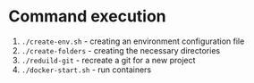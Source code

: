 # Command execution
1. `./create-env.sh` - creating an environment configuration file
2. `./create-folders` - creating the necessary directories
3. `./reduild-git` - recreate a git for a new project
4. `./docker-start.sh` - run containers